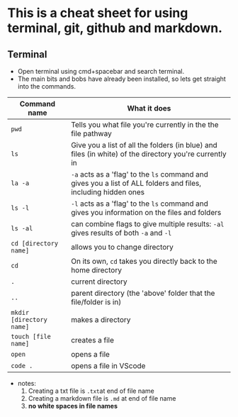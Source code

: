 # This is a cheat sheet for using terminal, git, github and markdown.

## Terminal
- Open terminal using cmd+spacebar and search terminal.
- The main bits and bobs have already been installed, so lets get straight into the commands.

| Command name | What it does |
| ----------- | ----------- |
|`pwd` | Tells you what file you're currently in the the file pathway|
|`ls` | Give you a list of all the folders (in blue) and files (in white) of the directory you're currently in |
|`la -a` | `-a` acts as a 'flag' to the `ls` command and gives you a list of ALL folders and files, including hidden ones|
|`ls -l` | `-l` acts as a 'flag' to the `ls` command and gives you information on the files and folders|
|`ls -al`|can combine flags to give multiple results: `-al` gives results of both `-a` and `-l`|
|`cd [directory name]`|allows you to change directory|
|`cd` | On its own, `cd` takes you directly back to the home directory |
|`.`|current directory|
|`..`|parent directory (the 'above' folder that the file/folder is in)|
|`mkdir [directory name]`| makes a directory|
|`touch [file name]`|creates a file|
|`open`| opens a file|
|`code .`|opens a file in VScode|

- notes:
    1. Creating a txt file is `.txt`at end of file name
    2. Creating a markdown file is `.md` at end of file name
    3. **no white spaces in file names**







